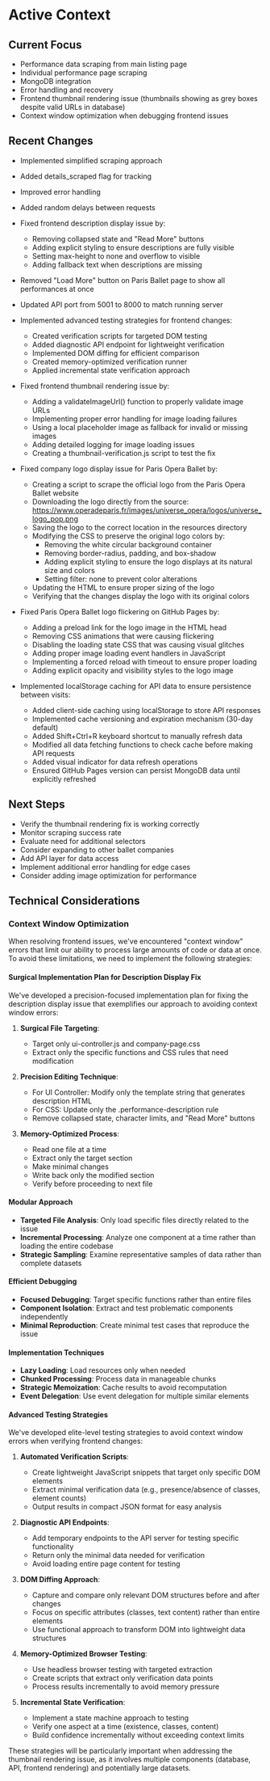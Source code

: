 # Active Context

## Current Focus
- Performance data scraping from main listing page
- Individual performance page scraping
- MongoDB integration
- Error handling and recovery
- Frontend thumbnail rendering issue (thumbnails showing as grey boxes despite valid URLs in database)
- Context window optimization when debugging frontend issues

## Recent Changes
- Implemented simplified scraping approach
- Added details_scraped flag for tracking
- Improved error handling
- Added random delays between requests
- Fixed frontend description display issue by:
  - Removing collapsed state and "Read More" buttons
  - Adding explicit styling to ensure descriptions are fully visible
  - Setting max-height to none and overflow to visible
  - Adding fallback text when descriptions are missing
- Removed "Load More" button on Paris Ballet page to show all performances at once
- Updated API port from 5001 to 8000 to match running server
- Implemented advanced testing strategies for frontend changes:
  - Created verification scripts for targeted DOM testing
  - Added diagnostic API endpoint for lightweight verification
  - Implemented DOM diffing for efficient comparison
  - Created memory-optimized verification runner
  - Applied incremental state verification approach
- Fixed frontend thumbnail rendering issue by:
  - Adding a validateImageUrl() function to properly validate image URLs
  - Implementing proper error handling for image loading failures
  - Using a local placeholder image as fallback for invalid or missing images
  - Adding detailed logging for image loading issues
  - Creating a thumbnail-verification.js script to test the fix
- Fixed company logo display issue for Paris Opera Ballet by:
  - Creating a script to scrape the official logo from the Paris Opera Ballet website
  - Downloading the logo directly from the source: https://www.operadeparis.fr/images/universe_opera/logos/universe_logo_pop.png
  - Saving the logo to the correct location in the resources directory
  - Modifying the CSS to preserve the original logo colors by:
    - Removing the white circular background container
    - Removing border-radius, padding, and box-shadow
    - Adding explicit styling to ensure the logo displays at its natural size and colors
    - Setting filter: none to prevent color alterations
  - Updating the HTML to ensure proper sizing of the logo
  - Verifying that the changes display the logo with its original colors

- Fixed Paris Opera Ballet logo flickering on GitHub Pages by:
  - Adding a preload link for the logo image in the HTML head
  - Removing CSS animations that were causing flickering
  - Disabling the loading state CSS that was causing visual glitches
  - Adding proper image loading event handlers in JavaScript
  - Implementing a forced reload with timeout to ensure proper loading
  - Adding explicit opacity and visibility styles to the logo image

- Implemented localStorage caching for API data to ensure persistence between visits:
  - Added client-side caching using localStorage to store API responses
  - Implemented cache versioning and expiration mechanism (30-day default)
  - Added Shift+Ctrl+R keyboard shortcut to manually refresh data
  - Modified all data fetching functions to check cache before making API requests
  - Added visual indicator for data refresh operations
  - Ensured GitHub Pages version can persist MongoDB data until explicitly refreshed

## Next Steps
- Verify the thumbnail rendering fix is working correctly
- Monitor scraping success rate
- Evaluate need for additional selectors
- Consider expanding to other ballet companies
- Add API layer for data access
- Implement additional error handling for edge cases
- Consider adding image optimization for performance

## Technical Considerations
### Context Window Optimization
When resolving frontend issues, we've encountered "context window" errors that limit our ability to process large amounts of code or data at once. To avoid these limitations, we need to implement the following strategies:

#### Surgical Implementation Plan for Description Display Fix
We've developed a precision-focused implementation plan for fixing the description display issue that exemplifies our approach to avoiding context window errors:

1. **Surgical File Targeting**:
   - Target only ui-controller.js and company-page.css
   - Extract only the specific functions and CSS rules that need modification

2. **Precision Editing Technique**:
   - For UI Controller: Modify only the template string that generates description HTML
   - For CSS: Update only the .performance-description rule
   - Remove collapsed state, character limits, and "Read More" buttons

3. **Memory-Optimized Process**:
   - Read one file at a time
   - Extract only the target section
   - Make minimal changes
   - Write back only the modified section
   - Verify before proceeding to next file

#### Modular Approach
- **Targeted File Analysis**: Only load specific files directly related to the issue
- **Incremental Processing**: Analyze one component at a time rather than loading the entire codebase
- **Strategic Sampling**: Examine representative samples of data rather than complete datasets

#### Efficient Debugging
- **Focused Debugging**: Target specific functions rather than entire files
- **Component Isolation**: Extract and test problematic components independently
- **Minimal Reproduction**: Create minimal test cases that reproduce the issue

#### Implementation Techniques
- **Lazy Loading**: Load resources only when needed
- **Chunked Processing**: Process data in manageable chunks
- **Strategic Memoization**: Cache results to avoid recomputation
- **Event Delegation**: Use event delegation for multiple similar elements

#### Advanced Testing Strategies
We've developed elite-level testing strategies to avoid context window errors when verifying frontend changes:

1. **Automated Verification Scripts**:
   - Create lightweight JavaScript snippets that target only specific DOM elements
   - Extract minimal verification data (e.g., presence/absence of classes, element counts)
   - Output results in compact JSON format for easy analysis

2. **Diagnostic API Endpoints**:
   - Add temporary endpoints to the API server for testing specific functionality
   - Return only the minimal data needed for verification
   - Avoid loading entire page content for testing

3. **DOM Diffing Approach**:
   - Capture and compare only relevant DOM structures before and after changes
   - Focus on specific attributes (classes, text content) rather than entire elements
   - Use functional approach to transform DOM into lightweight data structures

4. **Memory-Optimized Browser Testing**:
   - Use headless browser testing with targeted extraction
   - Create scripts that extract only verification data points
   - Process results incrementally to avoid memory pressure

5. **Incremental State Verification**:
   - Implement a state machine approach to testing
   - Verify one aspect at a time (existence, classes, content)
   - Build confidence incrementally without exceeding context limits

These strategies will be particularly important when addressing the thumbnail rendering issue, as it involves multiple components (database, API, frontend rendering) and potentially large datasets.
